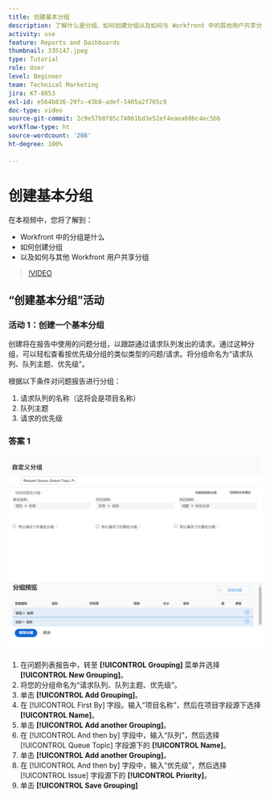 ```yaml
---
title: 创建基本分组
description: 了解什么是分组、如何创建分组以及如何与 Workfront 中的其他用户共享分组。
activity: use
feature: Reports and Dashboards
thumbnail: 335147.jpeg
type: Tutorial
role: User
level: Beginner
team: Technical Marketing
jira: KT-8853
exl-id: e564b836-29fc-43b8-adef-1465a2f765c9
doc-type: video
source-git-commit: 2c9e57b8f85c74061bd3e52ef4eaea60bc4ec5bb
workflow-type: ht
source-wordcount: '208'
ht-degree: 100%

---
```


# 创建基本分组

在本视频中，您将了解到：

* Workfront 中的分组是什么
* 如何创建分组
* 以及如何与其他 Workfront 用户共享分组

>[!VIDEO](https://video.tv.adobe.com/v/3449825/?quality=12&learn=on&captions=chi_hans)

## “创建基本分组”活动


### 活动 1：创建一个基本分组

创建将在报告中使用的问题分组，以跟踪通过请求队列发出的请求。通过这种分组，可以轻松查看按优先级分组的类似类型的问题/请求。将分组命名为“请求队列、队列主题、优先级”。

根据以下条件对问题报告进行分组：

1. 请求队列的名称（这将会是项目名称）
1. 队列主题
1. 请求的优先级

### 答案 1

![创建新分组的屏幕图像](assets/grouping-exercise.png)

1. 在问题列表报告中，转至 **[!UICONTROL Grouping]** 菜单并选择 **[!UICONTROL New Grouping]**。
1. 将您的分组命名为“请求队列、队列主题、优先级”。
1. 单击 **[!UICONTROL Add Grouping]**。
1. 在 [!UICONTROL First By] 字段。输入“项目名称”，然后在项目字段源下选择 **[!UICONTROL Name]**。
1. 单击 **[!UICONTROL Add another Grouping]**。
1. 在 [!UICONTROL And then by] 字段中，输入“队列”，然后选择 [!UICONTROL Queue Topic] 字段源下的 **[!UICONTROL Name]**。
1. 单击 **[!UICONTROL Add another Grouping]**。
1. 在 [!UICONTROL And then by] 字段中，输入“优先级”，然后选择 [!UICONTROL Issue] 字段源下的 **[!UICONTROL Priority]**。
1. 单击 **[!UICONTROL Save Grouping]**
